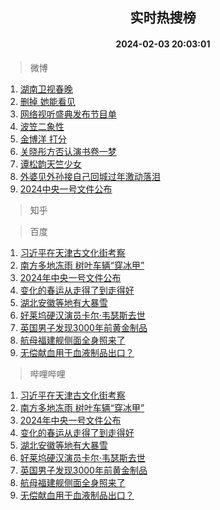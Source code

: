 <div align="center"><h2>实时热搜榜</h2><h4>2024-02-03 20:03:01</h4></div>

> 微博  

1. [湖南卫视春晚](https://s.weibo.com/weibo?q=%E6%B9%96%E5%8D%97%E5%8D%AB%E8%A7%86%E6%98%A5%E6%99%9A&t=31&band_rank=1&Refer=top)<br />
2. [删掉 她能看见](https://s.weibo.com/weibo?q=%E5%88%A0%E6%8E%89%20%E5%A5%B9%E8%83%BD%E7%9C%8B%E8%A7%81&t=31&band_rank=2&Refer=top)<br />
3. [网络视听盛典发布节目单](https://s.weibo.com/weibo?q=%23%E7%BD%91%E7%BB%9C%E8%A7%86%E5%90%AC%E7%9B%9B%E5%85%B8%E5%8F%91%E5%B8%83%E8%8A%82%E7%9B%AE%E5%8D%95%23&t=31&band_rank=3&Refer=top)<br />
4. [波笠二象性](https://s.weibo.com/weibo?q=%E6%B3%A2%E7%AC%A0%E4%BA%8C%E8%B1%A1%E6%80%A7&t=31&band_rank=4&Refer=top)<br />
5. [金博洋 打分](https://s.weibo.com/weibo?q=%E9%87%91%E5%8D%9A%E6%B4%8B%20%E6%89%93%E5%88%86&t=31&band_rank=5&Refer=top)<br />
6. [关晓彤方否认演书卷一梦](https://s.weibo.com/weibo?q=%23%E5%85%B3%E6%99%93%E5%BD%A4%E6%96%B9%E5%90%A6%E8%AE%A4%E6%BC%94%E4%B9%A6%E5%8D%B7%E4%B8%80%E6%A2%A6%23&t=31&band_rank=6&Refer=top)<br />
7. [谭松韵天竺少女](https://s.weibo.com/weibo?q=%23%E8%B0%AD%E6%9D%BE%E9%9F%B5%E5%A4%A9%E7%AB%BA%E5%B0%91%E5%A5%B3%23&t=31&band_rank=7&Refer=top)<br />
8. [外婆见外孙接自己回城过年激动落泪](https://s.weibo.com/weibo?q=%23%E5%A4%96%E5%A9%86%E8%A7%81%E5%A4%96%E5%AD%99%E6%8E%A5%E8%87%AA%E5%B7%B1%E5%9B%9E%E5%9F%8E%E8%BF%87%E5%B9%B4%E6%BF%80%E5%8A%A8%E8%90%BD%E6%B3%AA%23&t=31&band_rank=8&Refer=top)<br />
9. [2024中央一号文件公布](https://s.weibo.com/weibo?q=%232024%E4%B8%AD%E5%A4%AE%E4%B8%80%E5%8F%B7%E6%96%87%E4%BB%B6%E5%85%AC%E5%B8%83%23&t=31&band_rank=9&Refer=top)<br />

> 知乎  


> 百度  

1. [习近平在天津古文化街考察](https://www.baidu.com/s?wd=%E4%B9%A0%E8%BF%91%E5%B9%B3%E5%9C%A8%E5%A4%A9%E6%B4%A5%E5%8F%A4%E6%96%87%E5%8C%96%E8%A1%97%E8%80%83%E5%AF%9F&sa=fyb_news&rsv_dl=fyb_news)<br />
2. [南方多地冻雨 树叶车辆“穿冰甲”](https://www.baidu.com/s?wd=%E5%8D%97%E6%96%B9%E5%A4%9A%E5%9C%B0%E5%86%BB%E9%9B%A8+%E6%A0%91%E5%8F%B6%E8%BD%A6%E8%BE%86%E2%80%9C%E7%A9%BF%E5%86%B0%E7%94%B2%E2%80%9D&sa=fyb_news&rsv_dl=fyb_news)<br />
3. [2024年中央一号文件公布](https://www.baidu.com/s?wd=2024%E5%B9%B4%E4%B8%AD%E5%A4%AE%E4%B8%80%E5%8F%B7%E6%96%87%E4%BB%B6%E5%85%AC%E5%B8%83&sa=fyb_news&rsv_dl=fyb_news)<br />
4. [变化的春运从走得了到走得好](https://www.baidu.com/s?wd=%E5%8F%98%E5%8C%96%E7%9A%84%E6%98%A5%E8%BF%90%E4%BB%8E%E8%B5%B0%E5%BE%97%E4%BA%86%E5%88%B0%E8%B5%B0%E5%BE%97%E5%A5%BD&sa=fyb_news&rsv_dl=fyb_news)<br />
5. [湖北安徽等地有大暴雪](https://www.baidu.com/s?wd=%E6%B9%96%E5%8C%97%E5%AE%89%E5%BE%BD%E7%AD%89%E5%9C%B0%E6%9C%89%E5%A4%A7%E6%9A%B4%E9%9B%AA&sa=fyb_news&rsv_dl=fyb_news)<br />
6. [好莱坞硬汉演员卡尔·韦瑟斯去世](https://www.baidu.com/s?wd=%E5%A5%BD%E8%8E%B1%E5%9D%9E%E7%A1%AC%E6%B1%89%E6%BC%94%E5%91%98%E5%8D%A1%E5%B0%94%C2%B7%E9%9F%A6%E7%91%9F%E6%96%AF%E5%8E%BB%E4%B8%96&sa=fyb_news&rsv_dl=fyb_news)<br />
7. [英国男子发现3000年前黄金制品](https://www.baidu.com/s?wd=%E8%8B%B1%E5%9B%BD%E7%94%B7%E5%AD%90%E5%8F%91%E7%8E%B03000%E5%B9%B4%E5%89%8D%E9%BB%84%E9%87%91%E5%88%B6%E5%93%81&sa=fyb_news&rsv_dl=fyb_news)<br />
8. [航母福建舰侧面全身照来了](https://www.baidu.com/s?wd=%E8%88%AA%E6%AF%8D%E7%A6%8F%E5%BB%BA%E8%88%B0%E4%BE%A7%E9%9D%A2%E5%85%A8%E8%BA%AB%E7%85%A7%E6%9D%A5%E4%BA%86&sa=fyb_news&rsv_dl=fyb_news)<br />
9. [无偿献血用于血液制品出口？](https://www.baidu.com/s?wd=%E6%97%A0%E5%81%BF%E7%8C%AE%E8%A1%80%E7%94%A8%E4%BA%8E%E8%A1%80%E6%B6%B2%E5%88%B6%E5%93%81%E5%87%BA%E5%8F%A3%EF%BC%9F&sa=fyb_news&rsv_dl=fyb_news)<br />

> 哔哩哔哩  

1. [习近平在天津古文化街考察](https://www.baidu.com/s?wd=%E4%B9%A0%E8%BF%91%E5%B9%B3%E5%9C%A8%E5%A4%A9%E6%B4%A5%E5%8F%A4%E6%96%87%E5%8C%96%E8%A1%97%E8%80%83%E5%AF%9F&sa=fyb_news&rsv_dl=fyb_news)<br />
2. [南方多地冻雨 树叶车辆“穿冰甲”](https://www.baidu.com/s?wd=%E5%8D%97%E6%96%B9%E5%A4%9A%E5%9C%B0%E5%86%BB%E9%9B%A8+%E6%A0%91%E5%8F%B6%E8%BD%A6%E8%BE%86%E2%80%9C%E7%A9%BF%E5%86%B0%E7%94%B2%E2%80%9D&sa=fyb_news&rsv_dl=fyb_news)<br />
3. [2024年中央一号文件公布](https://www.baidu.com/s?wd=2024%E5%B9%B4%E4%B8%AD%E5%A4%AE%E4%B8%80%E5%8F%B7%E6%96%87%E4%BB%B6%E5%85%AC%E5%B8%83&sa=fyb_news&rsv_dl=fyb_news)<br />
4. [变化的春运从走得了到走得好](https://www.baidu.com/s?wd=%E5%8F%98%E5%8C%96%E7%9A%84%E6%98%A5%E8%BF%90%E4%BB%8E%E8%B5%B0%E5%BE%97%E4%BA%86%E5%88%B0%E8%B5%B0%E5%BE%97%E5%A5%BD&sa=fyb_news&rsv_dl=fyb_news)<br />
5. [湖北安徽等地有大暴雪](https://www.baidu.com/s?wd=%E6%B9%96%E5%8C%97%E5%AE%89%E5%BE%BD%E7%AD%89%E5%9C%B0%E6%9C%89%E5%A4%A7%E6%9A%B4%E9%9B%AA&sa=fyb_news&rsv_dl=fyb_news)<br />
6. [好莱坞硬汉演员卡尔·韦瑟斯去世](https://www.baidu.com/s?wd=%E5%A5%BD%E8%8E%B1%E5%9D%9E%E7%A1%AC%E6%B1%89%E6%BC%94%E5%91%98%E5%8D%A1%E5%B0%94%C2%B7%E9%9F%A6%E7%91%9F%E6%96%AF%E5%8E%BB%E4%B8%96&sa=fyb_news&rsv_dl=fyb_news)<br />
7. [英国男子发现3000年前黄金制品](https://www.baidu.com/s?wd=%E8%8B%B1%E5%9B%BD%E7%94%B7%E5%AD%90%E5%8F%91%E7%8E%B03000%E5%B9%B4%E5%89%8D%E9%BB%84%E9%87%91%E5%88%B6%E5%93%81&sa=fyb_news&rsv_dl=fyb_news)<br />
8. [航母福建舰侧面全身照来了](https://www.baidu.com/s?wd=%E8%88%AA%E6%AF%8D%E7%A6%8F%E5%BB%BA%E8%88%B0%E4%BE%A7%E9%9D%A2%E5%85%A8%E8%BA%AB%E7%85%A7%E6%9D%A5%E4%BA%86&sa=fyb_news&rsv_dl=fyb_news)<br />
9. [无偿献血用于血液制品出口？](https://www.baidu.com/s?wd=%E6%97%A0%E5%81%BF%E7%8C%AE%E8%A1%80%E7%94%A8%E4%BA%8E%E8%A1%80%E6%B6%B2%E5%88%B6%E5%93%81%E5%87%BA%E5%8F%A3%EF%BC%9F&sa=fyb_news&rsv_dl=fyb_news)<br />
